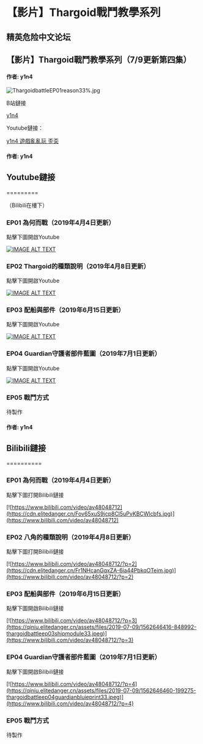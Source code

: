 # 【影片】Thargoid戰鬥教學系列

## 精英危险中文论坛

## 【影片】Thargoid戰鬥教學系列（7/9更新第四集）

#### 作者: y1n4

![ThargoidbattleEP01reason33%.jpg](https://cdn.elitedanger.cn/Fov65xuS9jcp8Cl5uPvKBCWlcbfs.jpg)

B站鏈接

[y1n4](https://www.bilibili.com/video/av48048712)

Youtube鏈接：

[y1n4 遊戲亂亂玩 歪奀](https://www.youtube.com/watch?v=HbzijrkUm34&list=PLNUnkcefS71SLf3pIA4Pr5unDOkkUaPF1)

#### 作者: y1n4

## Youtube鏈接

=========

（Bilibili在樓下）

### EP01 為何而戰（2019年4月4日更新）

點擊下圖開啟Youtube

[![IMAGE ALT TEXT](http://img.youtube.com/vi/HbzijrkUm34/0.jpg)](https://www.youtube.com/embed/HbzijrkUm34)

### EP02 Thargoid的種類說明（2019年4月8日更新）

點擊下圖開啟Youtube

[![IMAGE ALT TEXT](http://img.youtube.com/vi/aoVoZbW82dg/0.jpg)](https://www.youtube.com/embed/aoVoZbW82dg)

### EP03 配船與部件（2019年6月15日更新）

點擊下圖開啟Youtube

[![IMAGE ALT TEXT](http://img.youtube.com/vi/AspcnJsIzBE/0.jpg)](https://www.youtube.com/embed/AspcnJsIzBE)

### EP04 Guardian守護者部件藍圖（2019年7月1日更新）

點擊下圖開啟Youtube

[![IMAGE ALT TEXT](http://img.youtube.com/vi/sKgoARN6LNg/0.jpg)](https://www.youtube.com/embed/sKgoARN6LNg)

### EP05 戰鬥方式

待製作

#### 作者: y1n4

## Bilibili鏈接

==========

### EP01 為何而戰（2019年4月4日更新）

點擊下圖打開Bilibili鏈接

[![https://www.bilibili.com/video/av48048712](https://cdn.elitedanger.cn/Fov65xuS9jcp8Cl5uPvKBCWlcbfs.jpg)](https://www.bilibili.com/video/av48048712)

### EP02 八角的種類說明（2019年4月8日更新）

點擊下圖打開Bilibili鏈接

[![https://www.bilibili.com/video/av48048712/?p=2](https://cdn.elitedanger.cn/Fr1NHcanGqxZA-6ia44PbkqOTeim.jpg)](https://www.bilibili.com/video/av48048712/?p=2)

### EP03 配船與部件（2019年6月15日更新）

點擊下圖開啟Bilibili鏈接

[![https://www.bilibili.com/video/av48048712/?p=3](https://qiniu.elitedanger.cn/assets/files/2019-07-09/1562646416-848992-thargoidbattleep03shipmodule33.jpeg)](https://www.bilibili.com/video/av48048712/?p=3)

### EP04 Guardian守護者部件藍圖（2019年7月1日更新）

點擊下圖開啟Bilibili鏈接

[![https://www.bilibili.com/video/av48048712/?p=4](https://qiniu.elitedanger.cn/assets/files/2019-07-09/1562646460-199275-thargoidbattleep04guardianbluieprint33.jpeg)](https://www.bilibili.com/video/av48048712/?p=4)

### EP05 戰鬥方式

待製作

